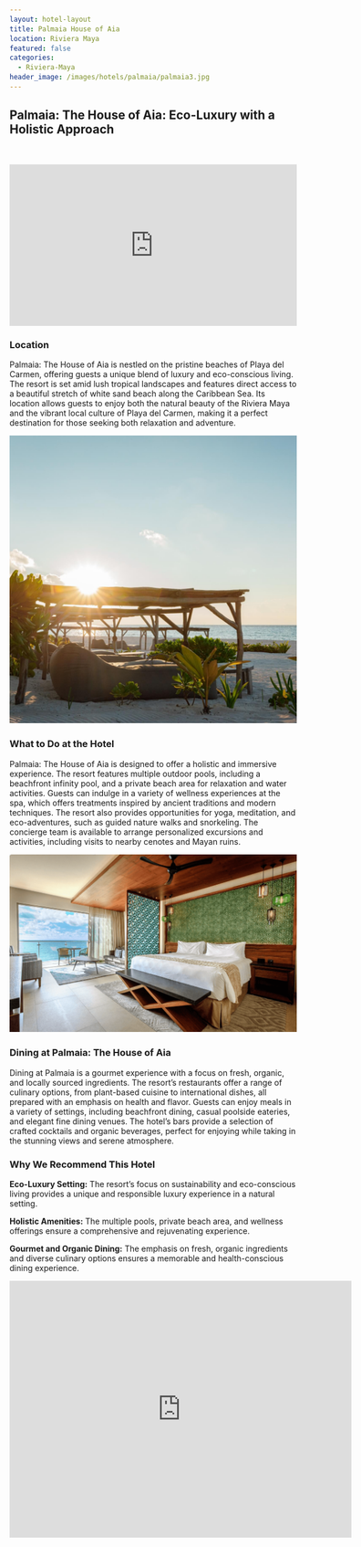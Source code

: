 ```yaml
---
layout: hotel-layout
title: Palmaia House of Aia
location: Riviera Maya
featured: false
categories:
  - Riviera-Maya
header_image: /images/hotels/palmaia/palmaia3.jpg
---
```

## Palmaia: The House of Aia: Eco-Luxury with a Holistic Approach

&nbsp;

<style>.embed-container { position: relative; padding-bottom: 56.25%; height: 0; overflow: hidden; max-width: 100%; } .embed-container iframe, .embed-container object, .embed-container embed { position: absolute; top: 0; left: 0; width: 100%; height: 100%; }</style>

<div class="embed-container"><iframe src="https://www.youtube.com/embed/XwC0nrEc2X4" frameborder="0" allowfullscreen=""></iframe></div>

### Location

Palmaia: The House of Aia is nestled on the pristine beaches of Playa del Carmen, offering guests a unique blend of luxury and eco-conscious living. The resort is set amid lush tropical landscapes and features direct access to a beautiful stretch of white sand beach along the Caribbean Sea. Its location allows guests to enjoy both the natural beauty of the Riviera Maya and the vibrant local culture of Playa del Carmen, making it a perfect destination for those seeking both relaxation and adventure.

![](/images/hotels/palmaia/palmaia4.jpg)

### What to Do at the Hotel

Palmaia: The House of Aia is designed to offer a holistic and immersive experience. The resort features multiple outdoor pools, including a beachfront infinity pool, and a private beach area for relaxation and water activities. Guests can indulge in a variety of wellness experiences at the spa, which offers treatments inspired by ancient traditions and modern techniques. The resort also provides opportunities for yoga, meditation, and eco-adventures, such as guided nature walks and snorkeling. The concierge team is available to arrange personalized excursions and activities, including visits to nearby cenotes and Mayan ruins.

![](/images/hotels/palmaia/palmaia2.png)

### Dining at Palmaia: The House of Aia

Dining at Palmaia is a gourmet experience with a focus on fresh, organic, and locally sourced ingredients. The resort’s restaurants offer a range of culinary options, from plant-based cuisine to international dishes, all prepared with an emphasis on health and flavor. Guests can enjoy meals in a variety of settings, including beachfront dining, casual poolside eateries, and elegant fine dining venues. The hotel’s bars provide a selection of crafted cocktails and organic beverages, perfect for enjoying while taking in the stunning views and serene atmosphere.

### Why We Recommend This Hotel

**Eco-Luxury Setting:** The resort’s focus on sustainability and eco-conscious living provides a unique and responsible luxury experience in a natural setting.&nbsp;

**Holistic Amenities:** The multiple pools, private beach area, and wellness offerings ensure a comprehensive and rejuvenating experience.&nbsp;

**Gourmet and Organic Dining:** The emphasis on fresh, organic ingredients and diverse culinary options ensures a memorable and health-conscious dining experience.&nbsp;

<div class='map-container center'>

<iframe src="https://www.google.com/maps/embed?pb=!1m18!1m12!1m3!1d3734.7698056561458!2d-87.09881368876377!3d20.597456202372253!2m3!1f0!2f0!3f0!3m2!1i1024!2i768!4f13.1!3m3!1m2!1s0x8f4e43ee18938189%3A0xcc3dcd5edafb8b99!2zUGFsbWHDr2EsIFRoZSBIb3VzZSBvZiBBw69B!5e0!3m2!1ses!2smx!4v1723603715603!5m2!1ses!2smx" width="600" height="450" style="border:0;" allowfullscreen="" loading="lazy" referrerpolicy="no-referrer-when-downgrade"></iframe>

</div>
&nbsp;